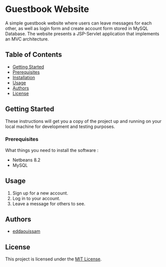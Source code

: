 # Guestbook Website

A simple guestbook website where users can leave messages for each other, as well as login form and create account form stored in MySQL Database. The website presents a JSP-Servlet application that implements an MVC architecture.

## Table of Contents
-   [Getting Started](#getting-started)
-   [Prerequisites](#prerequisites)
-   [Installation](#installation)
-   [Usage](#usage)
-   [Authors](#authors)
-   [License](#license)
## Getting Started

These instructions will get you a copy of the project up and running on your local machine for development and testing purposes.

### Prerequisites

What things you need to install the software :

- Netbeans 8.2
- MySQL

## Usage

1.  Sign up for a new account.
2.  Log in to your account.
3.  Leave a message for others to see.

## Authors

-   [eddaouissam](https://github.com/eddaouissam)

## License

This project is licensed under the [MIT License](https://github.com/eddaouissam/GuestBook-Website/blob/main/LICENSE).
